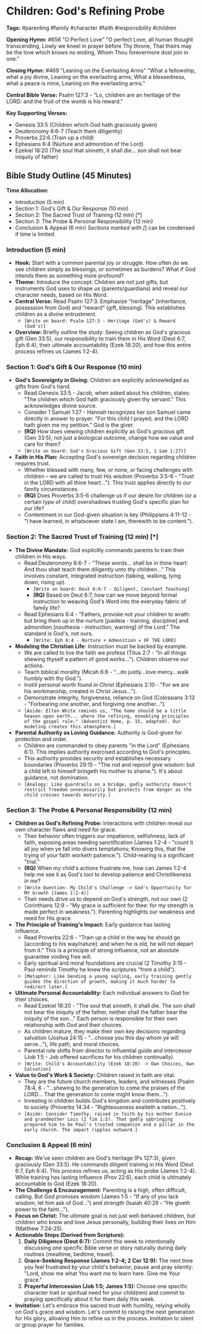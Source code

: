 # Children: God's Refining Probe

**Tags:** #parenting #family #character #faith #responsibility #children

**Opening Hymn:** #656 "O Perfect Love" "O perfect Love, all human thought
transcending, Lowly we kneel in prayer before Thy throne, That theirs may be the
love which knows no ending, Whom Thou forevermore dost join in one."

**Closing Hymn:** #469 "Leaning on the Everlasting Arms" "What a fellowship,
what a joy divine, Leaning on the everlasting arms; What a blessedness, what a
peace is mine, Leaning on the everlasting arms."

**Central Bible Verse:** Psalm 127:3 - "Lo, children are an heritage of the
LORD: and the fruit of the womb is his reward."

**Key Supporting Verses:**

- Genesis 33:5 (Children which God hath graciously given)
- Deuteronomy 6:6-7 (Teach them diligently)
- Proverbs 22:6 (Train up a child)
- Ephesians 6:4 (Nurture and admonition of the Lord)
- Ezekiel 18:20 (The soul that sinneth, it shall die... son shall not bear
  iniquity of father)

## Bible Study Outline (45 Minutes)

**Time Allocation:**

- Introduction (5 min)
- Section 1: God's Gift & Our Response (10 min)
- Section 2: The Sacred Trust of Training (12 min) [*]
- Section 3: The Probe & Personal Responsibility (12 min)
- Conclusion & Appeal (6 min) _Sections marked with [_] can be condensed if time
  is limited

### Introduction (5 min)

- **Hook:** Start with a common parental joy or struggle. How often do we see
  children simply as blessings, or sometimes as burdens? What if God intends
  them as something more profound?
- **Theme:** Introduce the concept: Children are not just gifts, but instruments
  God uses to shape _us_ (parents/guardians) and reveal our character needs,
  based on His Word.
- **Central Verse:** Read Psalm 127:3. Emphasize "heritage" (inheritance,
  possession from God) and "reward" (gift, blessing). This establishes children
  as a divine entrustment.
  - `[Write on board: Psalm 127:3 - Heritage (God's) & Reward (God's)]`
- **Overview:** Briefly outline the study: Seeing children as God's gracious
  gift (Gen 33:5), our responsibility to train them in His Word (Deut 6:7, Eph
  6:4), their ultimate accountability (Ezek 18:20), and how this entire process
  refines us (James 1:2-4).

### Section 1: God's Gift & Our Response (10 min)

- **God's Sovereignty in Giving:** Children are explicitly acknowledged as gifts
  from God's hand.
  - Read Genesis 33:5 - Jacob, when asked about his children, states: "The
    children which God hath graciously given thy servant." This acknowledges
    divine source.
  - Consider 1 Samuel 1:27 - Hannah recognizes her son Samuel came directly in
    answer to prayer: "For this child I prayed; and the LORD hath given me my
    petition." God is the giver.
  - **(RQ)** How does viewing children explicitly as God's _gracious_ gift (Gen
    33:5), not just a biological outcome, change how we value and care for them?
  - `[Write on board: God's Gracious Gift (Gen 33:5, 1 Sam 1:27)]`
- **Faith in His Plan:** Accepting God's sovereign decision regarding children
  requires trust.
  - Whether blessed with many, few, or none, or facing challenges with children
    – we are called to trust His wisdom (Proverbs 3:5-6 - "Trust in the LORD
    with all thine heart..."). This trust applies directly to our family
    circumstances.
  - **(RQ)** Does Proverbs 3:5-6 challenge us if our desire for children (or a
    certain _type_ of child) overshadows trusting God's specific plan for _our_
    life?
  - Contentment in our God-given situation is key (Philippians 4:11-12 - "I have
    learned, in whatsoever state I am, therewith to be content.").

### Section 2: The Sacred Trust of Training (12 min) [*]

- **The Divine Mandate:** God explicitly commands parents to train their
  children in His ways.
  - Read Deuteronomy 6:6-7 - "These words... shall be in thine heart: And thou
    shalt teach them diligently unto thy children..." This involves constant,
    integrated instruction (talking, walking, lying down, rising up).
    - `[Write on board: Deut 6:6-7 - Diligent, Constant Teaching]`
    - **(RQ)** Based on Deut 6:7, how can we move beyond formal instruction to
      weaving God's Word into the everyday fabric of family life?
  - Read Ephesians 6:4 - "Fathers, provoke not your children to wrath: but bring
    them up in the nurture [paideia - training, discipline] and admonition
    [nouthesia - instruction, warning] of the Lord." The standard is God's, not
    ours.
    - `[Write: Eph 6:4 - Nurture + Admonition = OF THE LORD]`
- **Modeling the Christian Life:** Instruction must be backed by example.
  - We are called to live the faith we profess (Titus 2:7 - "In all things
    shewing thyself a pattern of good works..."). Children observe our actions.
  - Teach biblical morality (Micah 6:8 - "...do justly...love mercy...walk
    humbly with thy God.").
  - Instill personal worth found _in Christ_ (Ephesians 2:10 - "For we are his
    workmanship, created in Christ Jesus...").
  - Demonstrate integrity, forgiveness, reliance on God (Colossians 3:13 -
    "Forbearing one another, and forgiving one another...").
  - `[Aside: Ellen White reminds us, "The home should be a little heaven upon earth... where the refining, ennobling principles of the gospel rule." (Adventist Home, p. 15, adapted). Our modeling creates this atmosphere.]`
- **Parental Authority as Loving Guidance:** Authority is God-given for
  protection and order.
  - Children are commanded to obey parents "in the Lord" (Ephesians 6:1). This
    implies authority exercised according to God's principles.
  - This authority provides security and establishes necessary boundaries
    (Proverbs 29:15 - "The rod and reproof give wisdom: but a child left to
    himself bringeth his mother to shame."). It's about guidance, not
    domination.
  - `[Analogy: Like guardrails on a bridge, godly authority doesn't restrict freedom unnecessarily but protects from danger as the child crosses towards maturity.]`

### Section 3: The Probe & Personal Responsibility (12 min)

- **Children as God's Refining Probe:** Interactions with children reveal our
  own character flaws and need for grace.
  - Their behavior often triggers _our_ impatience, selfishness, lack of faith,
    exposing areas needing sanctification (James 1:2-4 - "count it all joy when
    ye fall into divers temptations; Knowing this, that the trying of your faith
    worketh patience."). Child-rearing is a significant "trial."
  - **(RQ)** When my child's actions frustrate me, how can James 1:2-4 help me
    see it as God's tool to develop patience and Christlikeness _in me_?
  - `[Write Question: My Child's Challenge -> God's Opportunity for MY Growth (James 1:2-4)]`
  - Their needs drive us to depend on God's strength, not our own (2 Corinthians
    12:9 - "My grace is sufficient for thee: for my strength is made perfect in
    weakness."). Parenting highlights our weakness and need for His grace.
- **The Principle of Training's Impact:** Early guidance has lasting influence.
  - Read Proverbs 22:6 - "Train up a child in the way he should go [according to
    his way/nature]: and when he is old, he will not depart from it." This is a
    principle of strong influence, not an absolute guarantee voiding free will.
  - Early spiritual and moral foundations are crucial (2 Timothy 3:15 - Paul
    reminds Timothy he knew the scriptures "from a child").
  - `[Metaphor: Like bending a young sapling, early training gently guides the direction of growth, making it much harder to redirect later.]`
- **Ultimate Personal Accountability:** Each individual answers to God for their
  choices.
  - Read Ezekiel 18:20 - "The soul that sinneth, it shall die. The son shall not
    bear the iniquity of the father, neither shall the father bear the iniquity
    of the son..." Each person is responsible for their own relationship with
    God and their choices.
  - As children mature, they make their own key decisions regarding salvation
    (Joshua 24:15 - "...choose you this day whom ye will serve..."), life path,
    and moral choices.
  - Parental role shifts from director to influential guide and intercessor (Job
    1:5 - Job offered sacrifices for his children continually).
  - `[Write: Child's Accountability (Ezek 18:20) -> Own Choices, Own Salvation]`
- **Value to God's Work & Society:** Children raised in faith are vital.
  - They are the future church members, leaders, and witnesses (Psalm 78:4, 6 -
    "...shewing to the generation to come the praises of the LORD... That the
    generation to come might know them...").
  - Investing in children builds God's kingdom and contributes positively to
    society (Proverbs 14:34 - "Righteousness exalteth a nation...").
  - `[Aside: Consider Timothy, raised in faith by his mother Eunice and grandmother Lois (2 Tim 1:5). That godly upbringing prepared him to be Paul's trusted companion and a pillar in the early church. The impact ripples outward.]`

### Conclusion & Appeal (6 min)

- **Recap:** We've seen children are God's heritage (Ps 127:3), given graciously
  (Gen 33:5). He commands diligent training in His Word (Deut 6:7, Eph 6:4).
  This process refines us, acting as His probe (James 1:2-4). While training has
  lasting influence (Prov 22:6), each child is ultimately accountable to God
  (Ezek 18:20).
- **The Challenge & Encouragement:** Parenting is a high, often difficult,
  calling. But God promises wisdom (James 1:5 - "If any of you lack wisdom, let
  him ask of God...") and strength (Isaiah 40:29 - "He giveth power to the
  faint...").
- **Focus on Christ:** The ultimate goal is not just well-behaved children, but
  children who know and love Jesus personally, building their lives on Him
  (Matthew 7:24-25).
- **Actionable Steps (Derived from Scripture):**
  1.  **Daily Diligence (Deut 6:7):** Commit this week to intentionally
      discussing one specific Bible verse or story naturally during daily
      routines (mealtime, bedtime, travel).
  2.  **Grace-Seeking Response (James 1:2-4; 2 Cor 12:9):** The next time you
      feel frustrated by your child's behavior, pause and pray silently: "Lord,
      show me what You want _me_ to learn here. Give me Your grace."
  3.  **Prayerful Intercession (Job 1:5; James 1:5):** Choose one specific
      character trait or spiritual need for your child(ren) and commit to
      praying specifically about it for them daily this week.
- **Invitation:** Let's embrace this sacred trust with humility, relying wholly
  on God's grace and wisdom. Let's commit to raising the next generation for His
  glory, allowing Him to refine us in the process. Invitation to silent or group
  prayer for families.
